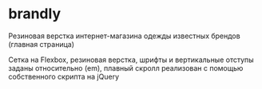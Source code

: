 # brandly
Резиновая верстка интернет-магазина одежды известных брендов (главная страница)

Сетка на Flexbox, резиновая верстка, шрифты и вертикальные отступы заданы относительно (em), плавный скролл реализован с помощью собственного скрипта на jQuery
